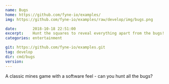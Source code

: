 ```yaml
---
name: Bugs
home: https://github.com/fyne-io/examples/
img: https://github.com/fyne-io/examples/raw/develop/img/bugs.png

date:       2018-10-18 22:51:00
excerpt:    Hunt the squares to reveal everything apart from the bugs!
categories: entertainment

git: https://github.com/fyne-io/examples.git
tag: develop
dir: cmd/bugs
version: 
---
```


A classic mines game with a software feel - can you hunt all the bugs?

